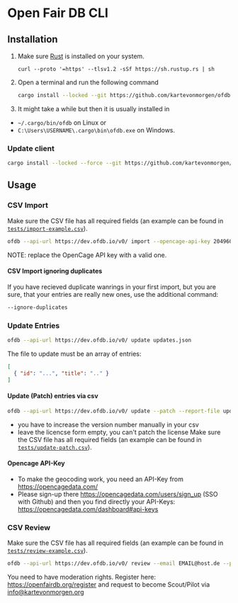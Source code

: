 # Open Fair DB CLI

## Installation

1. Make sure [Rust](https://rust-lang.org) is installed on your system.
    ```
    curl --proto '=https' --tlsv1.2 -sSf https://sh.rustup.rs | sh
    ```
3. Open a terminal and run the following command
   ```sh
   cargo install --locked --git https://github.com/kartevonmorgen/ofdb-cli
   ```
3. It might take a while but then it is usually installed in
  - `~/.cargo/bin/ofdb` on Linux or
  - `C:\Users\USERNAME\.cargo\bin\ofdb.exe` on Windows.

### Update client

```sh
cargo install --locked --force --git https://github.com/kartevonmorgen/ofdb-cli
```

## Usage

### CSV Import

Make sure the CSV file has all required fields (an example can be found in [`tests/import-example.csv`](https://github.com/kartevonmorgen/ofdb-cli/blob/master/tests/import-example.csv)).

```sh
ofdb --api-url https://dev.ofdb.io/v0/ import --opencage-api-key 2049603a30ec4cb8a96c2c7fe662dc96 --report-file import-report.json "entries.csv"
```

NOTE: replace the OpenCage API key with a valid one.

#### CSV Import ignoring duplicates

If you have recieved duplicate wanrings in your first import, but you are sure, that your entries are really new ones, use the additional command:

```sh
--ignore-duplicates
```

### Update Entries

```sh
ofdb --api-url https://dev.ofdb.io/v0/ update updates.json
```
The file to update must be an array of entries:
```json
[
  { "id": "...", "title": ".." }
]
```

#### Update (Patch) entries via csv

```sh
ofdb --api-url https://dev.ofdb.io/v0/ update --patch --report-file update-report.json update.csv
```
- you have to increase the version number manually in your csv
- leave the licencse form empty, you can't patch the license
Make sure the CSV file has all required fields (an example can be found in [`tests/update-patch.csv`]([https://github.com/kartevonmorgen/ofdb-cli/blob/master/tests/review-example.csv](https://github.com/kartevonmorgen/ofdb-cli/blob/master/tests/update-patch.csv))).

#### Opencage API-Key

- To make the geocoding work, you need an API-Key from https://opencagedata.com/
- Please sign-up there https://opencagedata.com/users/sign_up (SSO with Github)
  and then you find directly your API-Keys: https://opencagedata.com/dashboard#api-keys

### CSV Review

Make sure the CSV file has all required fields (an example can be found in [`tests/review-example.csv`](https://github.com/kartevonmorgen/ofdb-cli/blob/master/tests/review-example.csv)).

```sh
ofdb --api-url https://dev.ofdb.io/v0/ review --email EMAIL@host.de --password PASSWORD123 "review.csv"
```
You need to have moderation rights. Register here: https://openfairdb.org/register and request to become Scout/Pilot via info@kartevonmorgen.org

